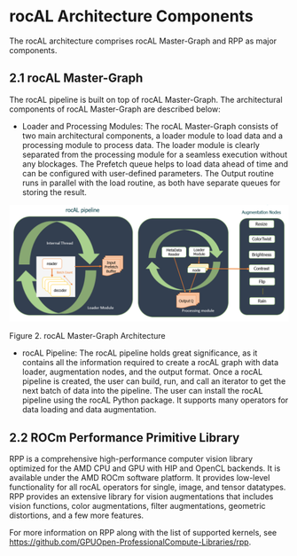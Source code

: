 # rocAL Architecture Components

The rocAL architecture comprises rocAL Master-Graph and RPP as major components.

## 2.1 rocAL Master-Graph

The rocAL pipeline is built on top of rocAL Master-Graph. The architectural components of rocAL Master-Graph are described below:

- Loader and Processing Modules: The rocAL Master-Graph consists of two main architectural components, a loader module to load data and a processing module to process data. The loader module is clearly separated from the processing module for a seamless execution without any blockages. The Prefetch queue helps to load data ahead of time and can be configured with user-defined parameters. The Output routine runs in parallel with the load routine, as both have separate queues for storing the result.

![rocAL Master-Graph Architecture](../data/ch2_arch.png)

Figure 2.	rocAL Master-Graph Architecture

- rocAL Pipeline: The rocAL pipeline holds great significance, as it contains all the information required to create a rocAL graph with data loader, augmentation nodes, and the output format. Once a rocAL pipeline is created, the user can build, run, and call an iterator to get the next batch of data into the pipeline. The user can install the rocAL pipeline using the rocAL Python package. It supports many operators for data loading and data augmentation.

## 2.2 ROCm Performance Primitive Library

RPP is a comprehensive high-performance computer vision library optimized for the AMD CPU and GPU with HIP and OpenCL backends. It is available under the AMD ROCm software platform. It provides low-level functionality for all rocAL operators for single, image, and tensor datatypes. RPP provides an extensive library for vision augmentations that includes vision functions, color augmentations, filter augmentations, geometric distortions, and a few more features. 

For more information on RPP along with the list of supported kernels, see https://github.com/GPUOpen-ProfessionalCompute-Libraries/rpp.
